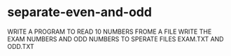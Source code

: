 # separate-even-and-odd
WRITE A PROGRAM TO READ 10 NUMBERS FROME A FILE WRITE THE EXAM NUMBERS AND ODD NUMBERS TO SPERATE FILES EXAM.TXT AND ODD.TXT
